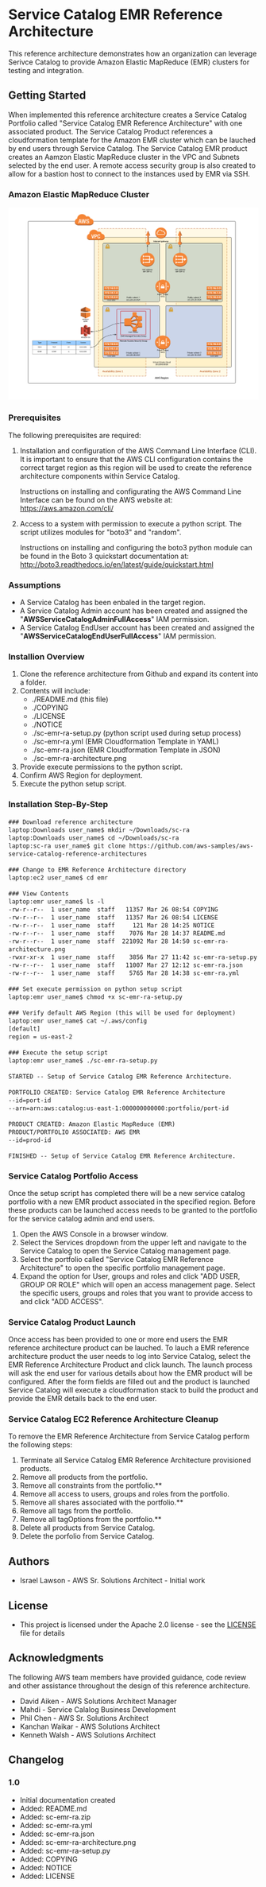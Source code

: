 # Service Catalog EMR Reference Architecture

This reference architecture demonstrates how an organization can leverage Serivce Catalog to provide Amazon Elastic MapReduce (EMR) clusters for testing and integration.

## Getting Started

When implemented this reference architecture creates a Service Catalog Portfolio called "Service Catalog EMR Reference Architecture" with one associated product.  The Service Catalog Product references a cloudformation template for the Amazon EMR cluster which can be lauched by end users through Service Catalog.  The Service Catalog EMR product creates an Aamzon Elastic MapReduce cluster in the VPC and Subnets selected by the end user.  A remote access security group is also created to allow for a bastion host to connect to the instances used by EMR via SSH.

### Amazon Elastic MapReduce Cluster

![sc-emr-ra-architecture.png](sc-emr-ra-architecture.png)

### Prerequisites

The following prerequisites are required:

1. Installation and configuration of the AWS Command Line Interface (CLI).  It is important to ensure that the AWS CLI configuration contains the correct target region as this region will be used to create the reference architecture components within Service Catalog.

    Instructions on installing and configurating the AWS Command Line Interface can be found on the AWS website at: https://aws.amazon.com/cli/

2. Access to a system with permission to execute a python script. The script utilizes modules for "boto3" and "random".

    Instructions on installing and configuring the boto3 python module can be found in the Boto 3 quickstart documentation at: http://boto3.readthedocs.io/en/latest/guide/quickstart.html

### Assumptions

* A Service Catalog has been enbaled in the target region.
* A Service Catalog Admin account has been created and assigned the "**AWSServiceCatalogAdminFullAccess**" IAM permission.
* A Service Catalog EndUser account has been created and assigned the "**AWSServiceCatalogEndUserFullAccess**" IAM permission.

### Installion Overview

1. Clone the reference architecture from Github and expand its content into a folder.
2. Contents will include:
    * ./README.md (this file)
    * ./COPYING
    * ./LICENSE
    * ./NOTICE
    * ./sc-emr-ra-setup.py (python script used during setup process)
    * ./sc-emr-ra.yml (EMR Cloudformation Template in YAML)
    * ./sc-emr-ra.json (EMR Cloudformation Template in JSON)
    * ./sc-emr-ra-architecture.png
3. Provide execute permissions to the python script.
4. Confirm AWS Region for deployment.
5. Execute the python setup script.

### Installation Step-By-Step

```text
### Download reference architecture
laptop:Downloads user_name$ mkdir ~/Downloads/sc-ra
laptop:Downloads user_name$ cd ~/Downloads/sc-ra
laptop:sc-ra user_name$ git clone https://github.com/aws-samples/aws-service-catalog-reference-architectures       

### Change to EMR Reference Architecture directory
laptop:ec2 user_name$ cd emr      

### View Contents
laptop:emr user_name$ ls -l
-rw-r--r--  1 user_name  staff   11357 Mar 26 08:54 COPYING
-rw-r--r--  1 user_name  staff   11357 Mar 26 08:54 LICENSE
-rw-r--r--  1 user_name  staff     121 Mar 28 14:25 NOTICE
-rw-r--r--  1 user_name  staff    7076 Mar 28 14:37 README.md
-rw-r--r--  1 user_name  staff  221092 Mar 28 14:50 sc-emr-ra-architecture.png
-rwxr-xr-x  1 user_name  staff    3856 Mar 27 11:42 sc-emr-ra-setup.py
-rw-r--r--  1 user_name  staff   11007 Mar 27 12:12 sc-emr-ra.json
-rw-r--r--  1 user_name  staff    5765 Mar 28 14:38 sc-emr-ra.yml

### Set execute permission on python setup script
laptop:emr user_name$ chmod +x sc-emr-ra-setup.py 

### Verify default AWS Region (this will be used for deployment)
laptop:emr user_name$ cat ~/.aws/config
[default]
region = us-east-2

### Execute the setup script 
laptop:emr user_name$ ./sc-emr-ra-setup.py 

STARTED -- Setup of Service Catalog EMR Reference Architecture.

PORTFOLIO CREATED: Service Catalog EMR Reference Architecture
--id=port-id
--arn=arn:aws:catalog:us-east-1:000000000000:portfolio/port-id

PRODUCT CREATED: Amazon Elastic MapReduce (EMR)
PRODUCT/PORTFOLIO ASSOCIATED: AWS EMR
--id=prod-id

FINISHED -- Setup of Service Catalog EMR Reference Architecture.
```

### Service Catalog Portfolio Access

Once the setup script has completed there will be a new service catalog portfolio with a new EMR product associated in the specified region.  Before these products can be launched access needs to be granted to the portfolio for the service catalog admin and end users.

1. Open the AWS Console in a browser window.
2. Select the Services dropdown from the upper left and navigate to the Service Catalog to open the Service Catalog management page.
3. Select the portfolio called "Service Catalog EMR Reference Architecture" to open the specific portfolio management page.
4. Expand the option for User, groups and roles and click "ADD USER, GROUP OR ROLE" which will open an access management page.  Select the specific users, groups and roles that you want to provide access to and click "ADD ACCESS".

### Service Catalog Product Launch

Once access has been provided to one or more end users the EMR reference architecture product can be lauched.  To lauch a EMR reference architecture product the user needs to log into Service Catalog, select the EMR Reference Architecture Product and click launch.  The launch process will ask the end user for various details about how the EMR product will be configured.  After the form fields are filled out and the product is launched Service Catalog will execute a cloudformation stack to build the product and provide the EMR details back to the end user.

### Service Catalog EC2 Reference Architecture Cleanup

To remove the EMR Reference Architecture from Service Catalog perform the following steps:

1. Terminate all Service Catalog EMR Reference Architecture provisioned products.
2. Remove all products from the portfolio.
3. Remove all constraints from the portfolio.**
3. Remove all access to users, groups and roles from the portfolio.
4. Remove all shares associated with the portfolio.**
4. Remove all tags from the portfolio.
5. Remove all tagOptions from the portfolio.**
5. Delete all products from Service Catalog.
5. Delete the porfolio from Service Catalog.

## Authors

* Israel Lawson - AWS Sr. Solutions Architect - Initial work

## License

* This project is licensed under the Apache 2.0 license - see the [LICENSE](LICENSE) file for details

## Acknowledgments

The following AWS team members have provided guidance, code review and other assistance throughout the design of this reference architecture.

* David Aiken - AWS Solutions Architect Manager
* Mahdi - Service Calalog Business Development
* Phil Chen - AWS Sr. Solutions Architect
* Kanchan Waikar - AWS Solutions Architect
* Kenneth Walsh - AWS Solutions Architect

## Changelog

### 1.0
* Initial documentation created
* Added: README.md
* Added: sc-emr-ra.zip
* Added: sc-emr-ra.yml   
* Added: sc-emr-ra.json      
* Added: sc-emr-ra-architecture.png   
* Added: sc-emr-ra-setup.py         
* Added: COPYING
* Added: NOTICE
* Added: LICENSE
